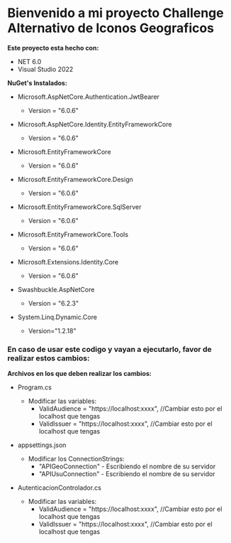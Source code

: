 # Bienvenido a mi proyecto Challenge Alternativo de Iconos Geograficos

**Este proyecto esta hecho con:**
+ NET 6.0
+ Visual Studio 2022

**NuGet's Instalados:**
+ Microsoft.AspNetCore.Authentication.JwtBearer      
  + Version = "6.0.6"
  
+ Microsoft.AspNetCore.Identity.EntityFrameworkCore
  + Version = "6.0.6"
  
+ Microsoft.EntityFrameworkCore
  + Version = "6.0.6"
  
+ Microsoft.EntityFrameworkCore.Design 
  + Version = "6.0.6"
  
+ Microsoft.EntityFrameworkCore.SqlServer
  + Version = "6.0.6"
  
+ Microsoft.EntityFrameworkCore.Tools
  + Version = "6.0.6"
  
+ Microsoft.Extensions.Identity.Core
  + Version = "6.0.6"
  
+ Swashbuckle.AspNetCore
  + Version = "6.2.3"
  
+ System.Linq.Dynamic.Core
  + Version="1.2.18"
  
  
### En caso de usar este codigo y vayan a ejecutarlo, favor de realizar estos cambios: 
**Archivos en los que deben realizar los cambios:**
  + Program.cs
    + Modificar las variables:
      + ValidAudience = "https://localhost:xxxx", //Cambiar esto por el localhost que tengas
      + ValidIssuer = "https://localhost:xxxx", //Cambiar esto por el localhost que tengas
  + appsettings.json
    + Modificar los ConnectionStrings:
      + "APIGeoConnection" - Escribiendo el nombre de su servidor
      + "APIUsuConnection" - Escribiendo el nombre de su servidor

  + AutenticacionControlador.cs
    + Modificar las variables:
      + ValidAudience = "https://localhost:xxxx", //Cambiar esto por el localhost que tengas
      + ValidIssuer = "https://localhost:xxxx", //Cambiar esto por el localhost que tengas
